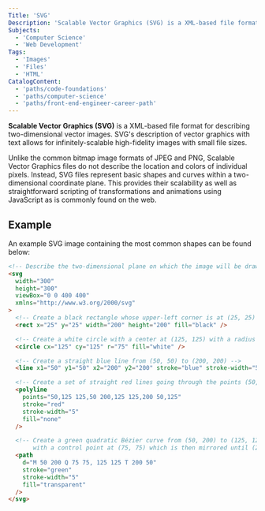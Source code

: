 ```yaml
---
Title: 'SVG'
Description: 'Scalable Vector Graphics (SVG) is a XML-based file format for describing two-dimensional vector images. SVGs description of vector graphics with text allows for infinitely-scalable high-fidelity images with small file sizes.'
Subjects:
  - 'Computer Science'
  - 'Web Development'
Tags:
  - 'Images'
  - 'Files'
  - 'HTML'
CatalogContent:
  - 'paths/code-foundations'
  - 'paths/computer-science'
  - 'paths/front-end-engineer-career-path'
---
```


**Scalable Vector Graphics (SVG)** is a XML-based file format for describing two-dimensional vector images. SVG's description of vector graphics with text allows for infinitely-scalable high-fidelity images with small file sizes.

Unlike the common bitmap image formats of JPEG and PNG, Scalable Vector Graphics files do not describe the location and colors of individual pixels. Instead, SVG files represent basic shapes and curves within a two-dimensional coordinate plane. This provides their scalability as well as straightforward scripting of transformations and animations using JavaScript as is commonly found on the web.

## Example

An example SVG image containing the most common shapes can be found below:

```html
<!-- Describe the two-dimensional plane on which the image will be drawn on -->
<svg
  width="300"
  height="300"
  viewBox="0 0 400 400"
  xmlns="http://www.w3.org/2000/svg"
>
  <!-- Create a black rectangle whose upper-left corner is at (25, 25) and a width and height of 200 -->
  <rect x="25" y="25" width="200" height="200" fill="black" />

  <!-- Create a white circle with a center at (125, 125) with a radius of 75 -->
  <circle cx="125" cy="125" r="75" fill="white" />

  <!-- Create a straight blue line from (50, 50) to (200, 200) -->
  <line x1="50" y1="50" x2="200" y2="200" stroke="blue" stroke-width="5" />

  <!-- Create a set of straight red lines going through the points (50, 125), (125, 50), (200, 125), (125, 200), and (50, 125) -->
  <polyline
    points="50,125 125,50 200,125 125,200 50,125"
    stroke="red"
    stroke-width="5"
    fill="none"
  />

  <!-- Create a green quadratic Bézier curve from (50, 200) to (125, 125) 
       with a control point at (75, 75) which is then mirrored until (200, 50) -->
  <path
    d="M 50 200 Q 75 75, 125 125 T 200 50"
    stroke="green"
    stroke-width="5"
    fill="transparent"
  />
</svg>
```
